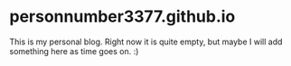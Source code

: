 # personnumber3377.github.io

This is my personal blog. Right now it is quite empty, but maybe I will add something here as time goes on. :)


